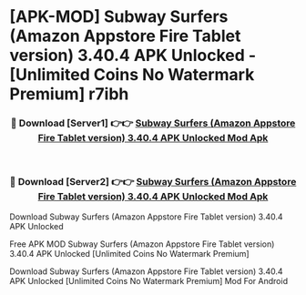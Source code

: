 # [APK-MOD] Subway Surfers (Amazon Appstore Fire Tablet version) 3.40.4 APK Unlocked - [Unlimited Coins No Watermark Premium] r7ibh



<div align="center">
<h3>🔴 Download [Server1] 👉👉 <a href="https://momento.my/?title=Subway_Surfers_(Amazon_Appstore_Fire_Tablet_version)_3.40.4_APK_Unlocked">Subway Surfers (Amazon Appstore Fire Tablet version) 3.40.4 APK Unlocked Mod Apk</a></h3><br>

<h3>🔴 Download [Server2] 👉👉 <a href="https://momento.my/?title=Subway_Surfers_(Amazon_Appstore_Fire_Tablet_version)_3.40.4_APK_Unlocked">Subway Surfers (Amazon Appstore Fire Tablet version) 3.40.4 APK Unlocked Mod Apk</a></h3>
</div>



Download Subway Surfers (Amazon Appstore Fire Tablet version) 3.40.4 APK Unlocked 

Free APK MOD Subway Surfers (Amazon Appstore Fire Tablet version) 3.40.4 APK Unlocked [Unlimited Coins No Watermark Premium]

Download Subway Surfers (Amazon Appstore Fire Tablet version) 3.40.4 APK Unlocked [Unlimited Coins No Watermark Premium] Mod For Android
